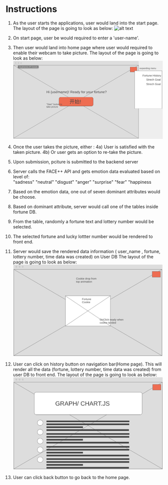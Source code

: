 # Instructions

1) As the user starts the applications, user would land into the start page. 
  The layout of the page is going to look as below:
  ![alt text](https://github.com/team-nullapi/team-null-front-end/blob/beta/public/images/wireframe/InputPage.png)

2) On start page, user be would required to enter a 'user-name'.

3) Then user would land into home page where user would required to enable their webcam to take picture. The layout of the page is going to look as below: 
![alt text](https://github.com/team-nullapi/team-null-front-end/blob/beta/public/images/wireframe/StartPage.png)

4) Once the user takes the picture, either :
  4a) User is satisfied with the taken picture.
  4b) Or user gets an option to re-take the picture.
5) Upon submission, pciture is submitted to the backend server
6) Server calls the FACE++ API and gets emotion data evaluated based on level of:  
  "sadness"
  "neutral"
  "disgust"
  "anger"
  "surprise"
  "fear"
  "happiness
7) Based on the emotion data, one out of seven dominant attributes would be choose. 
8) Based on dominant attribute, server would call one of the tables inside fortune DB.
9) From the table, randomly a fortune text and lottery number would be selected.
10) The selected fortune and lucky lottter number would be rendered to front end. 
11) Server would save the rendered data information ( user_name , fortune, lottery number, time data was created) on User DB
The layout of the page is going to look as below:
![alt text](https://github.com/team-nullapi/team-null-front-end/blob/master/public/images/wireframe/CookieShow.png)
12) User can click on history button on navigation bar(Home page). This will render all the data (fortune, lottery number, time data was created) from user DB to front end. 
The layout of the page is going to look as below:
![alt text](https://github.com/team-nullapi/team-null-front-end/blob/master/public/images/wireframe/UserDataPage.png)
13) User can click back button to go back to the home page. 



